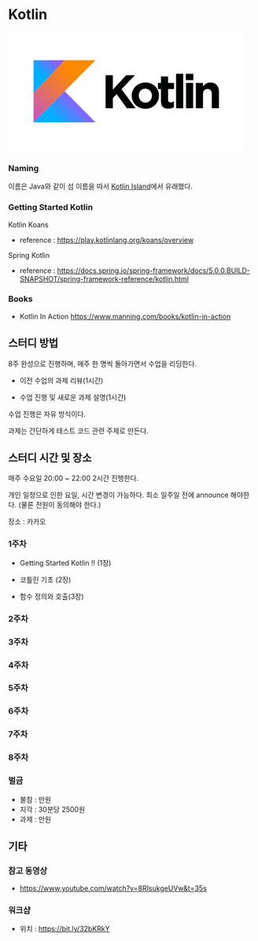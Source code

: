 # Kotlin

![Kotlin](doc/img/Kotlin.png)

### Naming 

이름은 Java와 같이 섬 이름을 따서 [Kotlin Island](https://bit.ly/32bKRkY)에서 유래했다. 

### Getting Started Kotlin 

Kotlin Koans 

- reference : https://play.kotlinlang.org/koans/overview

Spring Kotlin

- reference : https://docs.spring.io/spring-framework/docs/5.0.0.BUILD-SNAPSHOT/spring-framework-reference/kotlin.html 

### Books

- Kotlin In Action 
https://www.manning.com/books/kotlin-in-action


## 스터디 방법 

8주 완성으로 진행하며, 매주 한 명씩 돌아가면서 수업을 리딩한다. 

- 이전 수업의 과제 리뷰(1시간)

- 수업 진행 및 새로운 과제 설명(1시간) 

수업 진행은 자유 방식이다. 

과제는 간단하게 테스트 코드 관련 주제로 만든다. 

## 스터디 시간 및 장소 

매주 수요일 20:00 ~ 22:00 2시간 진행한다. 

개인 일정으로 인한 요일, 시간 변경이 가능하다. 최소 일주일 전에 announce 해야한다. (물론 전원이 동의해야 한다.) 

장소 : 카카오 

### 1주차 
- Getting Started Kotlin !! (1장)

- 코틀린 기초 (2장)

- 함수 정의와 호출(3장)

### 2주차 

### 3주차

### 4주차 

### 5주차

### 6주차

### 7주차

### 8주차

### 벌금 
- 불참 : 만원
- 지각 : 30분당 2500원
- 과제 : 만원


## 기타 

### 참고 동영상 

- https://www.youtube.com/watch?v=8RIsukgeUVw&t=35s 

### 워크샵
- 위치 : https://bit.ly/32bKRkY




